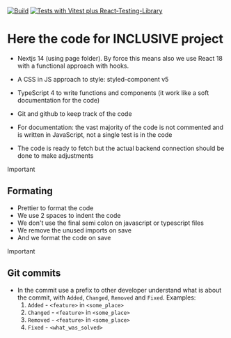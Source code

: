 [![Build](https://github.com/The-INCLUSIVE-Group-Inc/fullstack/actions/workflows/build.yml/badge.svg)](https://github.com/The-INCLUSIVE-Group-Inc/fullstack/actions/workflows/build.yml)
[![Tests with Vitest plus React-Testing-Library](https://github.com/The-INCLUSIVE-Group-Inc/fullstack/actions/workflows/tests_unit-int.yml/badge.svg)](https://github.com/The-INCLUSIVE-Group-Inc/fullstack/actions/workflows/tests_unit-int.yml)

# Here the code for INCLUSIVE project



- Nextjs 14 (using page folder). By force this means also we use React 18 with a functional approach with hooks.

- A CSS in JS approach to style: styled-component v5

- TypeScript 4 to write functions and components (it work like a soft documentation for the code)

- Git and github to keep track of the code
  
- For documentation: the vast majority of the code is not commented and is written in JavaScript, not a single test is in the code

- The code is ready to fetch but the actual backend connection should be done to make adjustments


> [!IMPORTANT]
>
>## Formating
 
 - Prettier to format the code
 - We use 2 spaces to indent the code
 - We don't use the final semi colon on javascript or typescript files
 - We remove the unused imports on save
 - And we format the code on save


> [!IMPORTANT]
>
>## Git commits

 - In the commit use a prefix to other developer understand what is about the commit, with `Added`, `Changed`, `Removed` and `Fixed`. Examples:
   1.  `Added` - `<feature>` in `<some_place>`
   2.  `Changed` - `<feature>` in `<some_place>`
   3.  `Removed` - `<feature>` in `<some_place>`
   4.  `Fixed` - `<what_was_solved>`
